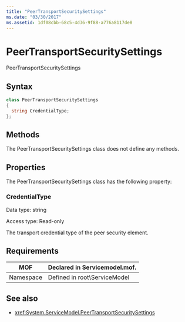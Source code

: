 ```yaml
---
title: "PeerTransportSecuritySettings"
ms.date: "03/30/2017"
ms.assetid: 1df08cbb-68c5-4d36-9f88-a776a8117de8
---
```

# PeerTransportSecuritySettings
PeerTransportSecuritySettings  
  
## Syntax  
  
```csharp
class PeerTransportSecuritySettings  
{  
  string CredentialType;  
};  
```  
  
## Methods  
 The PeerTransportSecuritySettings class does not define any methods.  
  
## Properties  
 The PeerTransportSecuritySettings class has the following property:  
  
### CredentialType  
 Data type: string  
  
 Access type: Read-only  
  
 The transport credential type of the peer security element.  
  
## Requirements  
  
|MOF|Declared in Servicemodel.mof.|  
|---------|-----------------------------------|  
|Namespace|Defined in root\ServiceModel|  
  
## See also
- <xref:System.ServiceModel.PeerTransportSecuritySettings>
